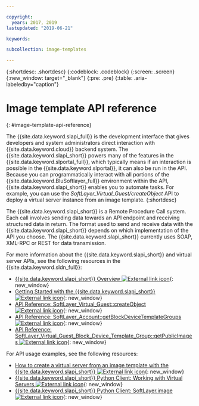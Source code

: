 ```yaml
---

copyright:
  years: 2017, 2019
lastupdated: "2019-06-21"

keywords:

subcollection: image-templates

---
```


{:shortdesc: .shortdesc}
{:codeblock: .codeblock}
{:screen: .screen}
{:new_window: target="_blank"}
{:pre: .pre}
{:table: .aria-labeledby="caption"}

# Image template API reference
{: #image-template-api-reference}

The {{site.data.keyword.slapi_full}} is the development interface that gives developers and system administrators direct interaction with
{{site.data.keyword.cloud}} backend system. The {{site.data.keyword.slapi_short}} powers many of the features in the
{{site.data.keyword.slportal_full}}, which typically means if an interaction is possible in the {{site.data.keyword.slportal}}, it can also
be run in the API. Because you can programmatically interact with all portions of the {{site.data.keyword.BluSoftlayer_full}} environment
within the API, {{site.data.keyword.slapi_short}} enables you to automate tasks. For example, you can use
the *SoftLayer_Virtual_Guest/createObject* API to deploy a virtual server instance from an image template.
{:shortdesc}

The {{site.data.keyword.slapi_short}} is a Remote Procedure Call system. Each call involves sending data towards an API endpoint and
receiving structured data in return. The format used to send and receive data with the {{site.data.keyword.slapi_short}} depends on which
implementation of the API you choose. The {{site.data.keyword.slapi_short}} currently uses SOAP, XML-RPC or REST for data transmission.

For more information about the {{site.data.keyword.slapi_short}} and virtual server APIs, see the following resources in the
{{site.data.keyword.sldn_full}}:
* [{{site.data.keyword.slapi_short}} Overview ![External link icon](../icons/launch-glyph.svg "External link icon")](https://sldn.softlayer.com/reference/softlayerapi/){: new_window}
* [Getting Started with the {{site.data.keyword.slapi_short}} ![External link icon](../icons/launch-glyph.svg "External link icon")](https://sldn.softlayer.com/article/getting-started/){: new_window}
* [API Reference: SoftLayer_Virtual_Guest::createObject ![External link icon](../icons/launch-glyph.svg "External link icon")](https://sldn.softlayer.com/reference/services/SoftLayer_Virtual_Guest/createObject/){: new_window}
* [API Reference: SoftLayer_Account::getBlockDeviceTemplateGroups ![External link icon](../icons/launch-glyph.svg "External link icon")](https://sldn.softlayer.com/reference/services/SoftLayer_Account/getBlockDeviceTemplateGroups/){: new_window}
* [API Reference: SoftLayer_Virtual_Guest_Block_Device_Template_Group::getPublicImages ![External link icon](../icons/launch-glyph.svg "External link icon")](https://sldn.softlayer.com/reference/services/SoftLayer_Virtual_Guest_Block_Device_Template_Group/getPublicImages/){: new_window}

For API usage examples, see the following resources:
* [How to create a virtual server from an image template with the {{site.data.keyword.slapi_short}} ![External link icon](../icons/launch-glyph.svg "External link icon")](https://stackoverflow.com/questions/41138874/how-to-create-virtual-server-using-standard-template-softlayer-using-rest-api){: new_window}
* [{{site.data.keyword.slapi_short}} Python Client: Working with Virtual Servers ![External link icon](../icons/launch-glyph.svg "External link icon")](https://softlayer-api-python-client.readthedocs.io/en/latest/api/managers/vs/){: new_window}
* [{{site.data.keyword.slapi_short}} Python Client: SoftLayer.image ![External link icon](../icons/launch-glyph.svg "External link icon")](https://softlayer-api-python-client.readthedocs.io/en/latest/api/managers/image/){: new_window}
